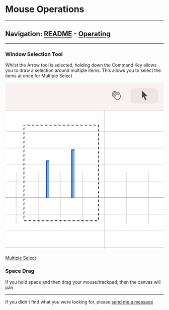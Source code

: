 # Mouse Operations


---
Navigation: [README](README.md) - [Operating](Operating.md)
---







---


### Window Selection Tool

Whilst the Arrow tool is selected, holding down the Command Key allows you to draw a selection around multiple items. This allows you to select the items at once for Multiple Select

![section.imageTooltip](media/images/mouse_windowSelection.png)

[Multiple Select](OperatingMultipleSelect.md)


### Space Drag

If you hold space and then drag your mouse/trackpad, then the canvas will pan









---

If you didn't find what you were looking for, please [send me a message](mailto:contact+help@haptrix.com)